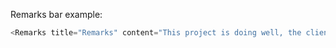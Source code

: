 Remarks bar example:

```js
<Remarks title="Remarks" content="This project is doing well, the client is really happy." />
```
